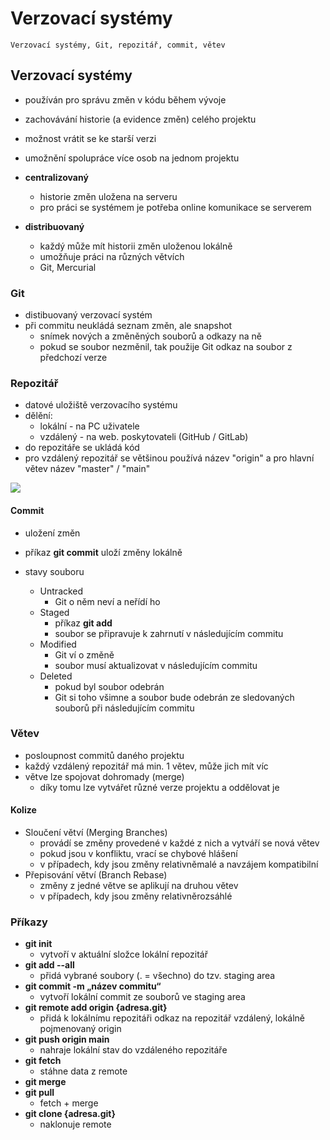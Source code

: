 # Verzovací systémy

`Verzovací systémy, Git, repozitář, commit, větev`

## Verzovací systémy

- používán pro správu změn v kódu během vývoje
- zachovávání historie (a evidence změn) celého projektu
- možnost vrátit se ke starší verzi
- umožnění spolupráce více osob na jednom projektu

- **centralizovaný**
  - historie změn uložena na serveru
  - pro práci se systémem je potřeba online komunikace se serverem
- **distribuovaný**
  - každý může mít historii změn uloženou lokálně
  - umožňuje práci na různých větvích
  - Git, Mercurial

### Git

- distibuovaný verzovací systém
- při commitu neukládá seznam změn, ale snapshot
  - snímek nových a změněných souborů a odkazy na ně
  - pokud se soubor nezměnil, tak použije Git odkaz na soubor z předchozí verze

### Repozitář

- datové uložiště verzovacího systému
- dělění:
  - lokální - na PC uživatele
  - vzdálený - na web. poskytovateli (GitHub / GitLab)
- do repozitáře se ukládá kód
- pro vzdálený repozitář se většinou používá název "origin" a pro hlavní větev název "master" / "main"

<image src="./images/reop.png">

#### Commit

- uložení změn
- příkaz **git commit** uloží změny lokálně

- stavy souboru
  - Untracked
    - Git o něm neví a neřídí ho
  - Staged
    - příkaz **git add**
    - soubor se připravuje k zahrnutí v následujícím commitu
  - Modified
    - Git ví o změně
    - soubor musí aktualizovat v následujícím commitu
  - Deleted
    - pokud byl soubor odebrán
    - Git si toho všimne a soubor bude odebrán ze sledovaných souborů při následujícím commitu

### Větev

- posloupnost commitů daného projektu
- každý vzdálený repozitář má min. 1 větev, může jich mít víc
- větve lze spojovat dohromady (merge)
  - díky tomu lze vytvářet různé verze projektu a oddělovat je

#### Kolize

- Sloučení větví (Merging Branches)
  - provádí se změny provedené v každé z nich a vytváří se nová větev
  - pokud jsou v konfliktu, vrací se chybové hlášení
  - v případech, kdy jsou změny relativněmalé a navzájem kompatibilní
- Přepisování větví (Branch Rebase)
  - změny z jedné větve se aplikují na druhou větev
  - v případech, kdy jsou změny relativněrozsáhlé

### Příkazy

- **git init**
  - vytvoří v aktuální složce lokální repozitář
- **git add --all**
  - přidá vybrané soubory (. = všechno) do tzv. staging area
- **git commit -m „název commitu“**
  - vytvoří lokální commit ze souborů ve staging area
- **git remote add origin {adresa.git}**
  - přidá k lokálnímu repozitáři odkaz na repozitář vzdálený, lokálně pojmenovaný origin
- **git push origin main**
  - nahraje lokální stav do vzdáleného repozitáře
- **git fetch**
  - stáhne data z remote
- **git merge**
- **git pull**
  - fetch + merge
- **git clone {adresa.git}**
  - naklonuje remote

